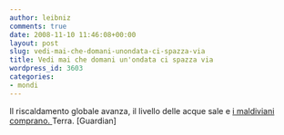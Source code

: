 ```yaml
---
author: leibniz
comments: true
date: 2008-11-10 11:46:08+00:00
layout: post
slug: vedi-mai-che-domani-unondata-ci-spazza-via
title: Vedi mai che domani un'ondata ci spazza via
wordpress_id: 3603
categories:
- mondi
---
```


Il riscaldamento globale avanza, il livello delle acque sale e [i maldiviani comprano. ](http://www.guardian.co.uk/environment/2008/nov/10/maldives-climate-change)Terra. [Guardian]
